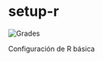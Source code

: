 # setup-r


![Grades](https://github.com/ag-classrooms/setup-r/actions/workflows/grade.yml/badge.svg)

Configuración de R básica
